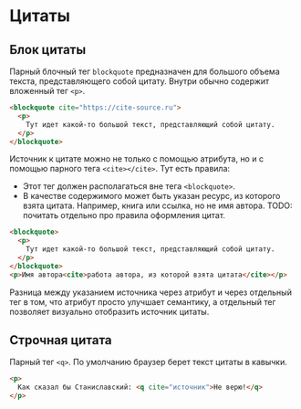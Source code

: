 # Цитаты

## Блок цитаты

Парный блочный тег `blockquote` предназначен для большого объема текста, представляющего собой цитату. Внутри обычно содержит вложенный тег `<p>`.

```html
<blockquote cite="https://cite-source.ru">
  <p>
    Тут идет какой-то большой текст, представляющий собой цитату.
  </p>
</blockquote>
```

Источник к цитате можно не только с помощью атрибута, но и с помощью парного тега `<cite></cite>`. Тут есть правила:

* Этот тег должен располагаться вне тега `<blockquote>`.
* В качестве содержимого может быть указан ресурс, из которого взята цитата. Например, книга или ссылка, но не имя автора. TODO: почитать отдельно про правила оформления цитат.

```html
<blockquote>
  <p>
    Тут идет какой-то большой текст, представляющий собой цитату.
  </p>
</blockquote>
<p>Имя автора<cite>работа автора, из которой взята цитата</cite></p>
```

Разница между указанием источника через атрибут и через отдельный тег в том, что атрибут просто улучшает семантику, а отдельный тег позволяет визуально отобразить источник цитаты.

## Строчная цитата

Парный тег `<q>`. По умолчанию браузер берет текст цитаты в кавычки.

```html
<p>
  Как сказал бы Станиславский: <q cite="источник">Не верю!</q>
</p>
```

